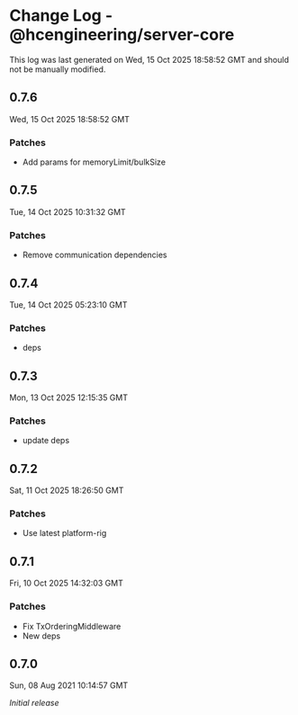 # Change Log - @hcengineering/server-core

This log was last generated on Wed, 15 Oct 2025 18:58:52 GMT and should not be manually modified.

## 0.7.6
Wed, 15 Oct 2025 18:58:52 GMT

### Patches

- Add params for memoryLimit/bulkSize

## 0.7.5
Tue, 14 Oct 2025 10:31:32 GMT

### Patches

- Remove communication dependencies

## 0.7.4
Tue, 14 Oct 2025 05:23:10 GMT

### Patches

- deps

## 0.7.3
Mon, 13 Oct 2025 12:15:35 GMT

### Patches

- update deps

## 0.7.2
Sat, 11 Oct 2025 18:26:50 GMT

### Patches

- Use latest platform-rig

## 0.7.1
Fri, 10 Oct 2025 14:32:03 GMT

### Patches

- Fix TxOrderingMiddleware
- New deps

## 0.7.0
Sun, 08 Aug 2021 10:14:57 GMT

_Initial release_

